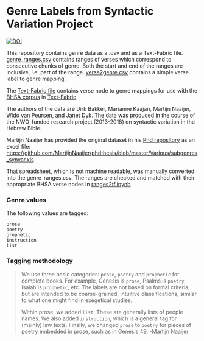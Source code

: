 # Genre Labels from Syntactic Variation Project

[![DOI](https://zenodo.org/badge/DOI/10.5281/zenodo.7883679.svg)](https://doi.org/10.5281/zenodo.7883679)



This repository contains genre data as a .csv and as a Text-Fabric file. 
[genre_ranges.csv](genre_ranges.csv) contains ranges of verses which correspond to consecutive chunks of genre.
Both the start and end of the ranges are inclusive, i.e. part of the range.
[verse2genre.csv](verse2genre.csv) contains a simple verse label to genre mapping.

The [Text-Fabric file](tf/c/genre.tf) contains verse node to genre mappings for use with
the [BHSA corpus](https://github.com/ETCBC/bhsa) in [Text-Fabric](https://github.com/annotation/text-fabric).

The authors of the data are Dirk Bakker, Marianne Kaajan, Martijn Naaijer, Wido van Peursen, and Janet Dyk. 
The data was produced in the course of the NWO-funded research project (2013-2018) on syntactic variation
in the Hebrew Bible.

Martijn Naaijer has provided the original dataset in his [Phd repository](https://github.com/MartijnNaaijer/phdthesis)
as an excel file: https://github.com/MartijnNaaijer/phdthesis/blob/master/Various/subgenres_synvar.xls

That spreadsheet, which is not machine readable, was manually converted into the genre_ranges.csv.
The ranges are checked and matched with their appropriate BHSA verse nodes in [ranges2tf.ipynb](ranges2tf.ipynb)

### Genre values

The following values are tagged:

```
prose
poetry
prophetic
instruction
list
```

### Tagging methodology

> We use three basic categories: `prose`, `poetry` and `prophetic` for complete books. For example, Genesis is `prose`, Psalms is `poetry`, Isaiah is `prophetic`, etc. The labels are not based on formal criteria, but are intended to be coarse-grained, intuitive classifications, similar to what one might find in exegetical studies. 
> 
> Within prose, we added `list`. These are generally lists of people names. We also added `instruction`, which is a general tag for (mainly) law texts. Finally, we changed `prose` to `poetry` for pieces of poetry embedded in prose, such as in Genesis 49. -Martijn Naaijer
